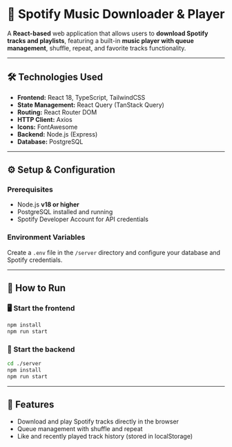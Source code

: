 # 🎵 Spotify Music Downloader & Player

A **React-based** web application that allows users to **download Spotify tracks and playlists**, featuring a built-in **music player with queue management**, shuffle, repeat, and favorite tracks functionality.

---

## 🛠️ Technologies Used

* **Frontend:** React 18, TypeScript, TailwindCSS
* **State Management:** React Query (TanStack Query)
* **Routing:** React Router DOM
* **HTTP Client:** Axios
* **Icons:** FontAwesome
* **Backend:** Node.js (Express)
* **Database:** PostgreSQL

---

## ⚙️ Setup & Configuration

### Prerequisites

* Node.js **v18 or higher**
* PostgreSQL installed and running
* Spotify Developer Account for API credentials

### Environment Variables

Create a `.env` file in the `/server` directory and configure your database and Spotify credentials.

---

## 🚀 How to Run

### 🖥️ Start the frontend

```bash
npm install
npm run start
```

### 💾 Start the backend

```bash
cd ./server
npm install
npm run start
```

---

## 🌟 Features

* Download and play Spotify tracks directly in the browser
* Queue management with shuffle and repeat
* Like and recently played track history (stored in localStorage)

